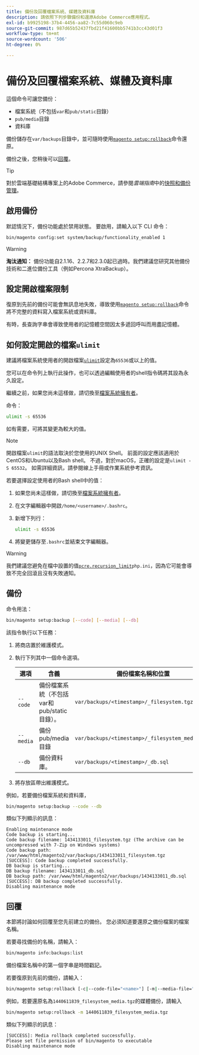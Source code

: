```yaml
---
title: 備份及回覆檔案系統、媒體及資料庫
description: 請依照下列步驟備份和還原Adobe Commerce應用程式。
exl-id: b9925198-37b4-4456-aa82-7c55d060c9eb
source-git-commit: 987d65b52437fbd21f41600bb5741b3cc43d01f3
workflow-type: tm+mt
source-wordcount: '506'
ht-degree: 0%

---
```


# 備份及回覆檔案系統、媒體及資料庫

這個命令可讓您備份：

* 檔案系統（不包括`var`和`pub/static`目錄）
* `pub/media`目錄
* 資料庫

備份儲存在`var/backups`目錄中，並可隨時使用[`magento setup:rollback`](uninstall-modules.md#roll-back-the-file-system-database-or-media-files)命令還原。

備份之後，您稍後可以[回覆](#rollback)。

>[!TIP]
>
>對於雲端基礎結構專案上的Adobe Commerce，請參閱&#x200B;_雲端指南_&#x200B;中的[快照和備份管理](https://experienceleague.adobe.com/en/docs/commerce-cloud-service/user-guide/develop/storage/snapshots)。

## 啟用備份

默認情況下，備份功能處於禁用狀態。 要啟用，請輸入以下 CLI 命令：

```bash
bin/magento config:set system/backup/functionality_enabled 1
```

>[!WARNING]
>
>**淘汰通知：**
>備份功能自2.1.16、2.2.7和2.3.0起已過時。我們建議您研究其他備份技術和二進位備份工具（例如Percona XtraBackup）。

## 設定開啟檔案限制

復原到先前的備份可能會無訊息地失敗，導致使用[`magento setup:rollback`](uninstall-modules.md#roll-back-the-file-system-database-or-media-files)命令將不完整的資料寫入檔案系統或資料庫。

有時，長查詢字串會導致使用者的記憶體空間因太多遞回呼叫而用盡記憶體。

## 如何設定開啟的檔案`ulimit`

建議將檔案系統使用者的開啟檔案[`ulimit`](https://ss64.com/bash/ulimit.html)設定為`65536`或以上的值。

您可以在命令列上執行此操作，也可以透過編輯使用者的shell指令碼將其設為永久設定。

繼續之前，如果您尚未這樣做，請切換至[檔案系統擁有者](../prerequisites/file-system/overview.md)。

命令：

```bash
ulimit -s 65536
```

如有需要，可將其變更為較大的值。

>[!NOTE]
>
>開啟檔案`ulimit`的語法取決於您使用的UNIX Shell。 前面的設定應該適用於CentOS和Ubuntu以及Bash shell。 不過，對於macOS，正確的設定是`ulimit -S 65532`。 如需詳細資訊，請參閱線上手冊或作業系統參考資訊。

若要選擇設定使用者的Bash shell中的值：

1. 如果您尚未這樣做，請切換至[檔案系統擁有者](../prerequisites/file-system/overview.md)。
1. 在文字編輯器中開啟`/home/<username>/.bashrc`。
1. 新增下列行：

   ```bash
   ulimit -s 65536
   ```

1. 將變更儲存至`.bashrc`並結束文字編輯器。

>[!WARNING]
>
>我們建議您避免在檔中設置的值[`pcre.recursion_limit`](https://www.php.net/manual/en/pcre.configuration.php)`php.ini`，因為它可能會導致不完全回滾且沒有失敗通知。

## 備份

命令用法：

```bash
bin/magento setup:backup [--code] [--media] [--db]
```

該指令執行以下任務：

1. 將商店置於維護模式。
1. 執行下列其中一個命令選項。

   | 選項 | 含義 | 備份檔案名稱和位置 |
   |--- |--- |--- |
   | `--code` | 備份檔案系統（不包括var和pub/static目錄）。 | `var/backups/<timestamp>/_filesystem.tgz` |
   | `--media` | 備份pub/media目錄 | `var/backups/<timestamp>/_filesystem_media.tgz` |
   | `--db` | 備份資料庫。 | `var/backups/<timestamp>/_db.sql` |

1. 將存放區帶出維護模式。

例如，若要備份檔案系統和資料庫，

```bash
bin/magento setup:backup --code --db
```

類似下列顯示的訊息：

```
Enabling maintenance mode
Code backup is starting...
Code backup filename: 1434133011_filesystem.tgz (The archive can be uncompressed with 7-Zip on Windows systems)
Code backup path: /var/www/html/magento2/var/backups/1434133011_filesystem.tgz
[SUCCESS]: Code backup completed successfully.
DB backup is starting...
DB backup filename: 1434133011_db.sql
DB backup path: /var/www/html/magento2/var/backups/1434133011_db.sql
[SUCCESS]: DB backup completed successfully.
Disabling maintenance mode
```

## 回覆

本節將討論如何回覆至您先前建立的備份。 您必須知道要還原之備份檔案的檔案名稱。

若要尋找備份的名稱，請輸入：

```bash
bin/magento info:backups:list
```

備份檔案名稱中的第一個字串是時間戳記。

若要復原到先前的備份，請輸入：

```bash
bin/magento setup:rollback [-c|--code-file="<name>"] [-m|--media-file="<name>"] [-d|--db-file="<name>"]
```

例如，若要還原名為`1440611839_filesystem_media.tgz`的媒體備份，請輸入

```bash
bin/magento setup:rollback -m 1440611839_filesystem_media.tgz
```

類似下列顯示的訊息：

```
[SUCCESS]: Media rollback completed successfully.
Please set file permission of bin/magento to executable
Disabling maintenance mode
```
